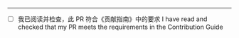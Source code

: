 
<!-- 在上方撰写您想附加的信息 -->
<!-- Write your own things above -->
---

<!--
- 请确认您的PR符合《贡献指南》中的要求，然后勾选下方的复选框，不要修改其它内容
  Please confirm that your PR meets the Contribution Guidlines, then check the checkbox below,
  DO NOT MODIFY ANY OTHER CONTENT
- 勾选案例：- [x]
  Ticked checkbox sample: - [x]
-->

<!--Checkmate-->
- [ ] 我已阅读并检查，此 PR 符合《贡献指南》中的要求
  I have read and checked that my PR meets the requirements in the Contribution Guide
